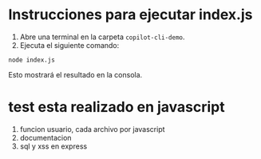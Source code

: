 # Instrucciones para ejecutar index.js

1. Abre una terminal en la carpeta `copilot-cli-demo`.
2. Ejecuta el siguiente comando:

```
node index.js
```

Esto mostrará el resultado en la consola.

# test esta realizado en javascript
1. funcion usuario, cada archivo por javascript
2. documentacion
3. sql y xss en express
